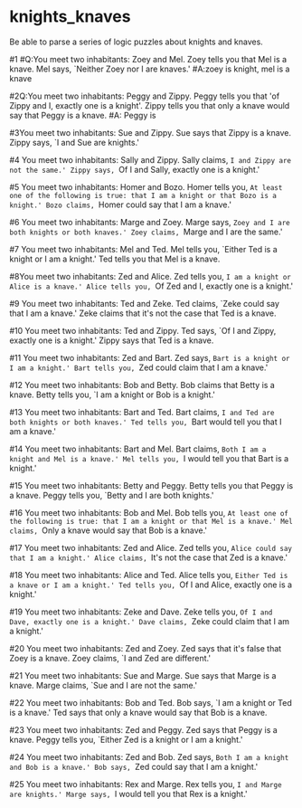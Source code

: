 knights_knaves
==============
Be able to parse a series of logic puzzles about knights and knaves.

#1
#Q:You meet two inhabitants: Zoey and Mel. Zoey tells you that Mel is a knave. Mel says, `Neither Zoey nor I are knaves.'
#A:zoey is knight, mel is a knave

#2Q:You meet two inhabitants: Peggy and Zippy. Peggy tells you that 'of Zippy and I, exactly one is a knight'. Zippy tells you that only a knave would say that Peggy is a knave.
#A: Peggy is 

#3You meet two inhabitants: Sue and Zippy. Sue says that Zippy is a knave. Zippy says, `I and Sue are knights.'

#4 You meet two inhabitants: Sally and Zippy. Sally claims, `I and Zippy are not the same.' Zippy says, `Of I and Sally, exactly one is a knight.'

#5 You meet two inhabitants: Homer and Bozo. Homer tells you, `At least one of the following is true: that I am a knight or that Bozo is a knight.' Bozo claims, `Homer could say that I am a knave.'

#6 You meet two inhabitants: Marge and Zoey. Marge says, `Zoey and I are both knights or both knaves.' Zoey claims, `Marge and I are the same.'

#7 You meet two inhabitants: Mel and Ted. Mel tells you, `Either Ted is a knight or I am a knight.' Ted tells you that Mel is a knave.

#8You meet two inhabitants: Zed and Alice. Zed tells you, `I am a knight or Alice is a knave.' Alice tells you, `Of Zed and I, exactly one is a knight.'

#9 You meet two inhabitants: Ted and Zeke. Ted claims, `Zeke could say that I am a knave.' Zeke claims that it's not the case that Ted is a knave.

#10 You meet two inhabitants: Ted and Zippy. Ted says, `Of I and Zippy, exactly one is a knight.' Zippy says that Ted is a knave.

#11 You meet two inhabitants: Zed and Bart. Zed says, `Bart is a knight or I am a knight.' Bart tells you, `Zed could claim that I am a knave.'

#12 You meet two inhabitants: Bob and Betty. Bob claims that Betty is a knave. Betty tells you, `I am a knight or Bob is a knight.'

#13 You meet two inhabitants: Bart and Ted. Bart claims, `I and Ted are both knights or both knaves.' Ted tells you, `Bart would tell you that I am a knave.'

#14 You meet two inhabitants: Bart and Mel. Bart claims, `Both I am a knight and Mel is a knave.' Mel tells you, `I would tell you that Bart is a knight.'

#15 You meet two inhabitants: Betty and Peggy. Betty tells you that Peggy is a knave. Peggy tells you, `Betty and I are both knights.'

#16 You meet two inhabitants: Bob and Mel. Bob tells you, `At least one of the following is true: that I am a knight or that Mel is a knave.' Mel claims, `Only a knave would say that Bob is a knave.'

#17 You meet two inhabitants: Zed and Alice. Zed tells you, `Alice could say that I am a knight.' Alice claims, `It's not the case that Zed is a knave.'

#18 You meet two inhabitants: Alice and Ted. Alice tells you, `Either Ted is a knave or I am a knight.' Ted tells you, `Of I and Alice, exactly one is a knight.'

#19 You meet two inhabitants: Zeke and Dave. Zeke tells you, `Of I and Dave, exactly one is a knight.' Dave claims, `Zeke could claim that I am a knight.'

#20 You meet two inhabitants: Zed and Zoey. Zed says that it's false that Zoey is a knave. Zoey claims, `I and Zed are different.'

#21 You meet two inhabitants: Sue and Marge. Sue says that Marge is a knave. Marge claims, `Sue and I are not the same.'

#22 You meet two inhabitants: Bob and Ted. Bob says, `I am a knight or Ted is a knave.' Ted says that only a knave would say that Bob is a knave.

#23 You meet two inhabitants: Zed and Peggy. Zed says that Peggy is a knave. Peggy tells you, `Either Zed is a knight or I am a knight.'

#24 You meet two inhabitants: Zed and Bob. Zed says, `Both I am a knight and Bob is a knave.' Bob says, `Zed could say that I am a knight.'

#25 You meet two inhabitants: Rex and Marge. Rex tells you, `I and Marge are knights.' Marge says, `I would tell you that Rex is a knight.' 
